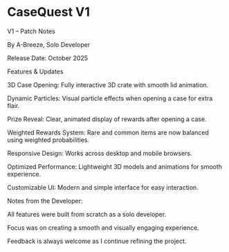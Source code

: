# CaseQuest V1
V1 – Patch Notes

By A-Breeze, Solo Developer

Release Date: October 2025

Features & Updates

3D Case Opening: Fully interactive 3D crate with smooth lid animation.

Dynamic Particles: Visual particle effects when opening a case for extra flair.

Prize Reveal: Clear, animated display of rewards after opening a case.

Weighted Rewards System: Rare and common items are now balanced using weighted probabilities.

Responsive Design: Works across desktop and mobile browsers.

Optimized Performance: Lightweight 3D models and animations for smooth experience.

Customizable UI: Modern and simple interface for easy interaction.

Notes from the Developer:

All features were built from scratch as a solo developer.

Focus was on creating a smooth and visually engaging experience.

Feedback is always welcome as I continue refining the project.

